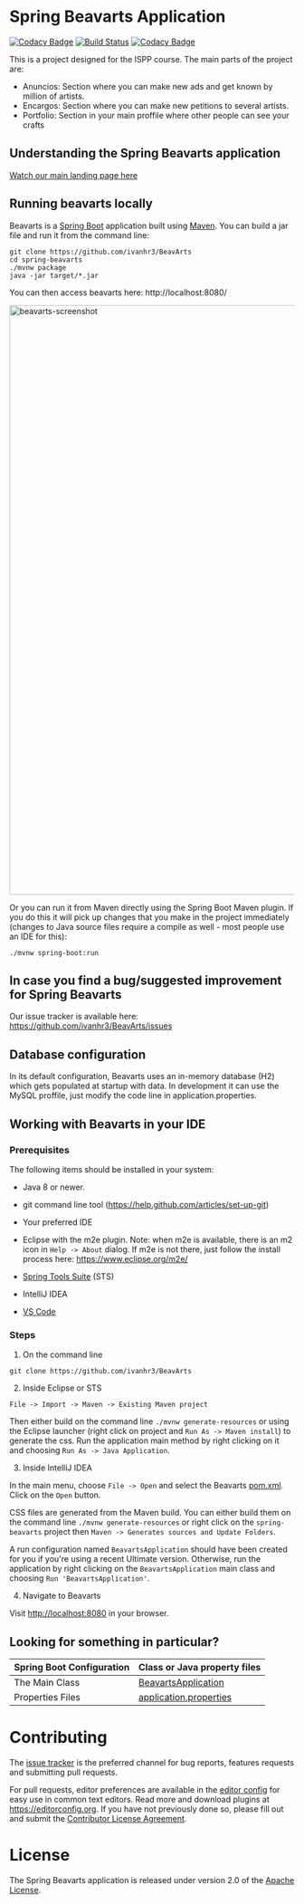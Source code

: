 # Spring Beavarts Application 

[![Codacy Badge](https://app.codacy.com/project/badge/Coverage/1922da2e3b4f461ba5dae0f6e2971841)](https://www.codacy.com/gh/ivanhr3/BeavArts/dashboard?utm_source=github.com&utm_medium=referral&utm_content=ivanhr3/BeavArts&utm_campaign=Badge_Coverage)
[![Build Status](https://travis-ci.com/ivanhr3/BeavArts.svg?branch=master)](https://travis-ci.com/ivanhr3/BeavArts)
[![Codacy Badge](https://api.codacy.com/project/badge/Grade/b6349c42eccb43a0b7e3b45877fff3c4)](https://app.codacy.com/gh/ivanhr3/BeavArts?utm_source=github.com&utm_medium=referral&utm_content=ivanhr3/BeavArts&utm_campaign=Badge_Grade_Settings)

This is a project designed for the ISPP course. The main parts of the project are:
  - Anuncios: Section where you can make new ads and get known by million of artists.
  - Encargos: Section where you can make new petitions to several artists.
  - Portfolio: Section in your main proffile where other people can see your crafts

## Understanding the Spring Beavarts application
<a href="https://beavartsispp.wixsite.com/home">Watch our main landing page here</a>

## Running beavarts locally
Beavarts is a [Spring Boot](https://spring.io/guides/gs/spring-boot) application built using [Maven](https://spring.io/guides/gs/maven/). You can build a jar file and run it from the command line:

```
git clone https://github.com/ivanhr3/BeavArts
cd spring-beavarts
./mvnw package
java -jar target/*.jar
```

You can then access beavarts here: http://localhost:8080/

<img width="1042" alt="beavarts-screenshot" src="https://i.gyazo.com/94db72ea2e57d8c5f8a4fca7f0474d5e.png">

Or you can run it from Maven directly using the Spring Boot Maven plugin. If you do this it will pick up changes that you make in the project immediately (changes to Java source files require a compile as well - most people use an IDE for this):

```
./mvnw spring-boot:run
```

## In case you find a bug/suggested improvement for Spring Beavarts
Our issue tracker is available here: https://github.com/ivanhr3/BeavArts/issues

## Database configuration

In its default configuration, Beavarts uses an in-memory database (H2) which
gets populated at startup with data. In development it can use the MySQL proffile, just modify the code line in application.properties.

## Working with Beavarts in your IDE

### Prerequisites
The following items should be installed in your system:
  - Java 8 or newer.
  - git command line tool (https://help.github.com/articles/set-up-git)
  - Your preferred IDE 
  - Eclipse with the m2e plugin. Note: when m2e is available, there is an m2 icon in `Help -> About` dialog. If m2e is
  not there, just follow the install process here: https://www.eclipse.org/m2e/

  - [Spring Tools Suite](https://spring.io/tools) (STS)
  - IntelliJ IDEA
  - [VS Code](https://code.visualstudio.com)

### Steps

 1) On the command line
 ```
 git clone https://github.com/ivanhr3/BeavArts
 ```
 2) Inside Eclipse or STS
 ```
 File -> Import -> Maven -> Existing Maven project
 ```

 Then either build on the command line `./mvnw generate-resources` or using the Eclipse launcher (right click on project and `Run As -> Maven install`) to generate the css. Run the application main method by right clicking on it and choosing `Run As -> Java Application`.

 3) Inside IntelliJ IDEA

 In the main menu, choose `File -> Open` and select the Beavarts [pom.xml](pom.xml). Click on the `Open` button.

 CSS files are generated from the Maven build. You can either build them on the command line `./mvnw generate-resources`
  or right click on the `spring-beavarts` project then `Maven -> Generates sources and Update Folders`.

 A run configuration named `BeavartsApplication` should have been created for you if you're using a recent Ultimate
 version. Otherwise, run the application by right clicking on the `BeavartsApplication` main class and choosing
 `Run 'BeavartsApplication'`.

 4) Navigate to Beavarts

 Visit [http://localhost:8080](http://localhost:8080) in your browser.

## Looking for something in particular?

|Spring Boot Configuration | Class or Java property files  |
|--------------------------|---|
|The Main Class | [BeavartsApplication](https://github.com/ivanhr3/BeavArts/blob/master/src/main/java/org/springframework/samples/petclinic/BeavartsApplication.java) |
|Properties Files | [application.properties](https://github.com/ivanhr3/BeavArts/blob/master/src/main/resources/application.properties) |

# Contributing

The [issue tracker](https://github.com/ivanhr3/BeavArts/issues) is the preferred channel for bug reports, features requests and submitting pull requests.

For pull requests, editor preferences are available in the [editor config](.editorconfig) for easy use in common text editors. Read more and download plugins at <https://editorconfig.org>. If you have not previously done so, please fill out and submit the [Contributor License Agreement](https://cla.pivotal.io/sign/spring).

# License

The Spring Beavarts application is released under version 2.0 of the [Apache License](https://www.apache.org/licenses/LICENSE-2.0).

[spring-petclinic]: https://github.com/spring-projects/spring-petclinic
[spring-framework-petclinic]: https://github.com/spring-petclinic/spring-framework-petclinic
[spring-petclinic-angularjs]: https://github.com/spring-petclinic/spring-petclinic-angularjs 
[javaconfig branch]: https://github.com/spring-petclinic/spring-framework-petclinic/tree/javaconfig
[spring-petclinic-angular]: https://github.com/spring-petclinic/spring-petclinic-angular
[spring-petclinic-microservices]: https://github.com/spring-petclinic/spring-petclinic-microservices
[spring-petclinic-reactjs]: https://github.com/spring-petclinic/spring-petclinic-reactjs
[spring-petclinic-graphql]: https://github.com/spring-petclinic/spring-petclinic-graphql
[spring-petclinic-kotlin]: https://github.com/spring-petclinic/spring-petclinic-kotlin
[spring-petclinic-rest]: https://github.com/spring-petclinic/spring-petclinic-rest
